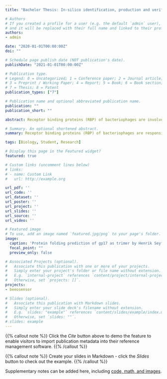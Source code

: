 ```yaml
---
title: "Bachelor Thesis: In-silico identification, production and verification of the receptor binding protein of the Paenibacillus phage HB10c2"

# Authors
# If you created a profile for a user (e.g. the default `admin` user), write the username (folder name) here 
# and it will be replaced with their full name and linked to their profile.
authors:
- admin

date: "2020-01-01T00:00:00Z"
doi: ""

# Schedule page publish date (NOT publication's date).
publishDate: "2021-01-01T00:00:00Z"

# Publication type.
# Legend: 0 = Uncategorized; 1 = Conference paper; 2 = Journal article;
# 3 = Preprint / Working Paper; 4 = Report; 5 = Book; 6 = Book section;
# 7 = Thesis; 8 = Patent
publication_types: ["7"]

# Publication name and optional abbreviated publication name.
publication: ""
publication_short: ""

abstract: Receptor binding proteins (RBP) of bacteriophages are involved in the specific recognition and binding of bacteria via all types of receptors. In the phage subclass Siphoviridae they are located at the most distal part of the tail, anchored in the baseplate. The baseplate consists of a varying number of proteins for each phage and is responsible for connecting the phage with the host bacterium to enable the phage to inject its DNA into the cytoplasm.   These proteins are key for the binding mechanism of phages, but rather limited information is available in literature. Since the specific recognition of bacterial cells has a great potential for whole cell detection and other applications, it would, however, be important to obtain a better understanding of these proteins (RBPs).   In the course of my studies, the gene product gp17 (HB_00017) has been identified as a likely candidate for being the RBP of the *Paenibacillus* phage HB10c2. The sequenced genome of HB10c2 were compared with the genome of other phages and putative protein candidates were modelled with Phyre2. Subsequently, the protein was produced heterologously in *Escherichia coli*. However, it seemed to be insoluble. A newly designed test for RBPs based on Ni-NTA affinity chromatography failed to confirm the interaction of gp17 with Paenibacillus larvae. A colony-assay for the identification of RBPs suggested that the protein encoded by HB_00017 could be the RBP of HB10c2.

# Summary. An optional shortened abstract.
summary: Receptor binding proteins (RBP) of bacteriophages are responsible for recognizing and and attaching to the host of the bacteriophage. The gene product gp17 (HB_00017) could be the RPB of the *Paenibacillus* phage HB10c2, but further tests are necessary.

tags: [Biology, Student, Research]

# Display this page in the Featured widget?
featured: true

# Custom links (uncomment lines below)
# links:
# - name: Custom Link
#   url: http://example.org

url_pdf: ''
url_code: ''
url_dataset: ''
url_poster: ''
url_project: ''
url_slides: ''
url_source: ''
url_video: ''

# Featured image
# To use, add an image named `featured.jpg/png` to your page's folder. 
image:
  caption: 'Protein folding prediction of gp17 as trimer by Henrik Seyfried (iGEM team member), a the target candidate of the thesis'
  focal_point: ""
  preview_only: false

# Associated Projects (optional).
#   Associate this publication with one or more of your projects.
#   Simply enter your project's folder or file name without extension.
#   E.g. `internal-project` references `content/project/internal-project/index.md`.
#   Otherwise, set `projects: []`.
projects:
- beeosensor

# Slides (optional).
#   Associate this publication with Markdown slides.
#   Simply enter your slide deck's filename without extension.
#   E.g. `slides: "example"` references `content/slides/example/index.md`.
#   Otherwise, set `slides: ""`.
# slides: example
---
```


{{% callout note %}}
Click the *Cite* button above to demo the feature to enable visitors to import publication metadata into their reference management software.
{{% /callout %}}

{{% callout note %}}
Create your slides in Markdown - click the *Slides* button to check out the example.
{{% /callout %}}

Supplementary notes can be added here, including [code, math, and images](https://wowchemy.com/docs/writing-markdown-latex/).
